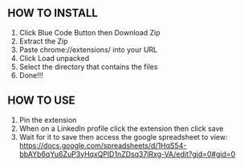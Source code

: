 ## HOW TO INSTALL

1. Click Blue Code Button then Download Zip
2. Extract the Zip
3. Paste chrome://extensions/ into your URL
4. Click Load unpacked
5. Select the directory that contains the files
6. Done!!!

## HOW TO USE
1. Pin the extension
2. When on a LinkedIn profile click the extension then click save
3. Wait for it to save then access the google spreadsheet to view: https://docs.google.com/spreadsheets/d/1HqS54-bbAYb6qYu6ZuP3yHqxQPlD1nZDsq37lRxg-VA/edit?gid=0#gid=0
